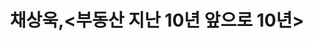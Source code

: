 ---
ayout: post
title: 채상욱,<부동산 지난 10년 앞으로 10년>
tags: [투자도서]
description: >
  채상욱,<부동산 지난10년 앞으로10년>
sitemap: false
hide_last_modified: true
categories:
  - rich
# 글이 소속되는 카테고리  
# 하단 글 작성에서 샾 하나짜리 (#) 제목 쓰면 위의 title 보다 더 우선 적용노출됨  
---